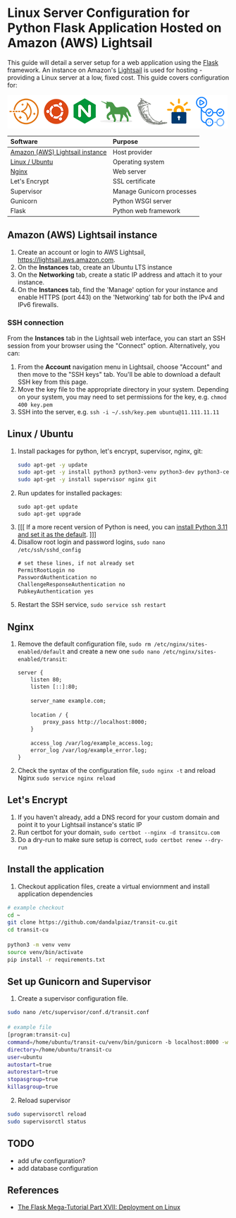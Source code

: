 
# Linux Server Configuration for Python Flask Application Hosted on Amazon (AWS) Lightsail

This guide will detail a server setup for a web application using the [Flask](https://flask.palletsprojects.com/en/2.2.x/) framework. An instance on Amazon's [Lightsail](https://aws.amazon.com/lightsail/) is used for hosting - providing a Linux server at a low, fixed cost. This guide covers configuration for:

![](logos.png)

| Software                                                           | Purpose                        |
| :----------------------------------------------------------------- | :----------------------------- |
| [Amazon (AWS) Lightsail instance](#amazon-aws-lightsail-instance)  | Host provider                  |
| [Linux / Ubuntu](#linux--ubuntu)                                   | Operating system               |
| [Nginx](#nginx)                                                    | Web server                     |
| Let's Encrypt                                                      | SSL certificate                |
| Supervisor                                                         | Manage Gunicorn processes      |
| Gunicorn                                                           | Python WSGI server             |
| Flask                                                              | Python web framework           |

## Amazon (AWS) Lightsail instance

1. Create an account or login to AWS Lightsail, https://lightsail.aws.amazon.com.
2. On the **Instances** tab, create an Ubuntu LTS instance
3. On the **Networking** tab, create a static IP address and attach it to your instance.
4. On the **Instances** tab, find the 'Manage' option for your instance and enable HTTPS (port 443) on the 'Networking' tab for both the IPv4 and IPv6 firewalls.

### SSH connection

From the **Instances** tab in the Lightsail web interface, you can start an SSH session from your browser using the "Connect" option. Alternatively, you can:

1. From the **Account** navigation menu in Lightsail, choose "Account" and then move to the "SSH keys" tab. You'll be able to download a default SSH key from this page.
2. Move the key file to the appropriate directory in your system. Depending on your system, you may need to set permissions for the key, e.g. `chmod 400 key.pem` 
3. SSH into the server, e.g. `ssh -i ~/.ssh/key.pem ubuntu@11.111.11.11`

## Linux / Ubuntu

1. Install packages for python, let's encrypt, supervisor, nginx, git:
    ```bash
    sudo apt-get -y update
    sudo apt-get -y install python3 python3-venv python3-dev python3-certbot-nginx
    sudo apt-get -y install supervisor nginx git
    ```
2. Run updates for installed packages:
    ```
    sudo apt-get update
    sudo apt-get upgrade
    ```
3. [[[ If a more recent version of Python is need, you can [install Python 3.11 and set it as the default](https://www.debugpoint.com/install-python-3-11-ubuntu/). ]]]
4. Disallow root login and password logins, `sudo nano /etc/ssh/sshd_config`
    ```
    # set these lines, if not already set
    PermitRootLogin no
    PasswordAuthentication no
    ChallengeResponseAuthentication no
    PubkeyAuthentication yes
    ```
5. Restart the SSH service, `sudo service ssh restart`

## Nginx

1. Remove the default configuration file, `sudo rm /etc/nginx/sites-enabled/default` and create a new one `sudo nano /etc/nginx/sites-enabled/transit`:
    ```
    server {
        listen 80;
        listen [::]:80;

        server_name example.com;

        location / {
            proxy_pass http://localhost:8000;
        }

        access_log /var/log/example_access.log;
        error_log /var/log/example_error.log;
    }
    ```
2. Check the syntax of the configuration file, `sudo nginx -t` and reload Nginx `sudo service nginx reload`

## Let's Encrypt

1. If you haven't already, add a DNS record for your custom domain and point it to your Lightsail instance's static IP
2. Run certbot for your domain, `sudo certbot --nginx -d transitcu.com`
3. Do a dry-run to make sure setup is correct, `sudo certbot renew --dry-run`










## Install the application

1. Checkout application files, create a virtual enviornment and install application dependencies

```bash
# example checkout
cd ~
git clone https://github.com/dandalpiaz/transit-cu.git
cd transit-cu

python3 -m venv venv
source venv/bin/activate
pip install -r requirements.txt
```

## Set up Gunicorn and Supervisor

1. Create a supervisor configuration file.

```bash
sudo nano /etc/supervisor/conf.d/transit.conf

# example file
[program:transit-cu]
command=/home/ubuntu/transit-cu/venv/bin/gunicorn -b localhost:8000 -w 3 transit:app
directory=/home/ubuntu/transit-cu
user=ubuntu
autostart=true
autorestart=true
stopasgroup=true
killasgroup=true
```

2. Reload supervisor

```bash
sudo supervisorctl reload
sudo supervisorctl status
```

## TODO

- add ufw configuration?
- add database configuration

## References

- [The Flask Mega-Tutorial Part XVII: Deployment on Linux](https://blog.miguelgrinberg.com/post/the-flask-mega-tutorial-part-xvii-deployment-on-linux)

